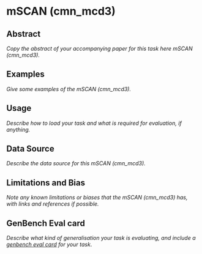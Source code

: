 # mSCAN (cmn_mcd3)

## Abstract
*Copy the abstract of your accompanying paper for this task here mSCAN (cmn_mcd3).*

## Examples
*Give some examples of the mSCAN (cmn_mcd3).*

## Usage
*Describe how to load your task and what is required for evaluation, if anything.*

## Data Source
*Describe the data source for this mSCAN (cmn_mcd3).*

## Limitations and Bias
*Note any known limitations or biases that the mSCAN (cmn_mcd3) has, with links and references if possible.*

## GenBench Eval card
*Describe what kind of generalisation your task is evaluating, and include a [genbench eval card](https://genbench.org/eval_cards/) for your task*.
